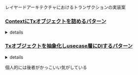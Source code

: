 レイヤードアーキテクチャにおけるトランザクションの実装案

### [ContextにTxオブジェクトを詰めるパターン](./context-pattern)

<details><summary>details</summary>

#### 概要
- **ContextにTxオブジェクトを詰める**パターン
- **RepositoryでContextのValueを参照**し、TxオブジェクトがあればTxオブジェクトを、ない場合はDIされた素のDBオブジェクトを利用する。
(usecase単位でトランザクション処理が必要な部分だけラップするか、middlewareで各エンドポイント全体をラップするかは選択)

#### Pros/Cons
- Pros
  - RepositoryでContextさえ受け取っておけば、トランザクション内で実行するかどうか外部から指定できる
- Cons
  - トランザクション内の処理なのかシグニチャで判別できない
  - ReadOnly/ReadWriteなトランザクションを使い分けるのが少し実装大変

#### 実装

```go
// context-pattern/usecase/user.go
func (i *userInteractor) UpdateName(ctx context.Context, userID, name string) error {
    if err := i.txManager.Transaction(ctx, func(ctx context.Context) error {
        // ...
    }); err != nil {
        return err
    }
    return nil
}

// context-pattern/domain/transaction/tx_manager.go
type TxManager interface {
    Transaction(ctx context.Context, f func(context.Context) error) error
}

// context-pattern/infra/mysql/tx_manager.go
func (t *txManager) Transaction(ctx context.Context, f func(context.Context) error) error {
    tx, err := t.db.BeginTxx(ctx, nil)
    if err != nil {
        return err
    }
    defer func() {
        // (recovery process...)
        if e := tx.Commit(); e != nil {
            slog.ErrorContext(ctx, "failed to MySQL Commit")
        }
    }()

    // ContextにTxをセット
    ctx = xcontext.WithValue[xcontext.MysqlTx, *sqlx.Tx](ctx, tx)
    err = f(ctx)
    if err != nil {
        return err
    }
    return nil
}

// context-pattern/infra/repository/user.go
func (r *userRepository) getMysqlDB(ctx context.Context) infra.MysqlDB {
    // contextにtxオブジェクトが存在すればそれを返却する
    if tx, ok := xcontext.Value[xcontext.MysqlTx, *sqlx.Tx](ctx); ok {
        return tx
    }
    // contextにtxオブジェクトが存在しなければDIされたdbを返却する
    return r.db
}
```

```shell
$ docker compose up -d
$ run-context-pattern
```
</details>

### [Txオブジェクトを抽象化しusecase層にDIするパターン](./di-pattern)



<details><summary>details</summary>

#### 概要
- **Txオブジェクトを抽象化**し、usecase層で扱えるように**DIで注入する**パターン
- **ReadOnlyとReadWriteでTxオブジェクトの抽象を分ける**

#### Pros/Cons
- Pros
  - ReadOnlyかReadWriteかをusecase層で扱えることで、**効率的なTransaction**の貼り方を行える
  - 関数のシグニチャを見ただけで、その処理がどのようなトランザクション内で実行されることを期待しているのかが分かる
  - Repositoryの引数にTxオブジェクトを受け取るように設定できることで、**トランザクションの開始漏れがなくなる**
- Cons
  - トランザクション内/外で実行するRepositoryのシグニチャが異なる（Txオブジェクトを受け取るかどうか）ので、Repositoryの実装が複雑になる可能性がある (プロジェクト内でRepository呼び出しは必ずトランザクション内で行うという合意が取れていればそこまでデメリットにならない気がしている)

#### 実装

```go
// di-pattern/usecase/user.go
func (i *userInteractor) GetUser(ctx context.Context, userID string) (*entity.User, error) {
    var user *entity.User 
    if err := i.txManager.ReadOnlyTransaction(ctx, func(ctx context.Context, tx transaction.ROTx) error {
        // ...
    }); err != nil {
        return nil, err
    }
    return user, nil
}

func (i *userInteractor) UpdateName(ctx context.Context, userID, name string) error {
    if err := i.txManager.ReadWriteTransaction(ctx, func(ctx context.Context, tx transaction.RWTx) error {
        // ...
    }); err != nil {
        return err
    }
    return nil
}

// di-pattern/domain/transaction/tx_manager.go
type ROTx interface {
    ROTxImpl()
}

type RWTx interface {
    ROTx
    RWTxImpl()
}

type TxManager interface {
    ReadOnlyTransaction(ctx context.Context, f func(ctx context.Context, tx ROTx) error) error
    ReadWriteTransaction(ctx context.Context, f func(ctx context.Context, tx RWTx) error) error
}

// di-pattern/infra/mysql/tx.go
type ROTx interface {
    GetContext(ctx context.Context, dest interface{}, query string, args ...interface{}) error
}

type RWTx interface {
    ROTx
    ExecContext(ctx context.Context, query string, args ...any) (sql.Result, error)
}

type rwTx struct {
    *sqlx.Tx
}

func (tx *rwTx) ROTxImpl() {}
func (tx *rwTx) RWTxImpl() {}

func ExtractRWTx(_tx transaction.RWTx) (RWTx, error) {
    tx, ok := _tx.(*rwTx)
    if !ok {
        return nil, errors.New("mysql RWTx is invalid")
    }
    return tx, nil
}

type roTx struct {
    // MysqlにはReadOnlyなTxオブジェクトが存在しない
    *sqlx.Tx
}

func (tx *roTx) ROTxImpl() {}

func ExtractROTx(_tx transaction.ROTx) (ROTx, error) {
    switch tx := _tx.(type) {
    case *roTx:
        return tx, nil
    case *rwTx: // ReadWriteTransaction内での呼び出しも許可する
        return tx, nil
    }
    return nil, errors.New("mysql ROTx is invalid")
}

// di-pattern/infra/mysql/tx_manager.go
func (t *txManager) ReadWriteTransaction(ctx context.Context, f func(context.Context, transaction.RWTx) error) error {
    tx, err := t.db.BeginTxx(ctx, nil)
    if err != nil {
        return err
    }
    defer func() {
        // (recovery process...)
        if e := tx.Commit(); e != nil {
            slog.ErrorContext(ctx, "failed to MySQL Commit")
        }
    }()

    // ReadWriteTransactionを関数に渡す
    err = f(ctx, &rwTx{tx})
    if err != nil {
        return err
    }
    return nil
    }

func (t *txManager) ReadOnlyTransaction(ctx context.Context, f func(context.Context, transaction.ROTx) error) error {
    tx, err := t.db.BeginTxx(ctx, nil)
    if err != nil {
        return err
    }
    defer func() {
        // (recovery process...)
        if e := tx.Commit(); e != nil {
            slog.ErrorContext(ctx, "failed to MySQL Commit")
        }
	}()

    // ReadOnlyTransactionを関数に渡す
    err = f(ctx, &roTx{tx})
    if err != nil {
        return err
    }
    return nil
}

// di-pattern/infra/repository/user.go
func (r *userRepository) SelectByPK(ctx context.Context, _tx transaction.ROTx, userID string) (*entity.User, error) {
    tx, err := mysql.ExtractROTx(_tx)
    if err != nil {
        return nil, err
    }

    var user User
    if err := tx.GetContext(ctx, &user, "SELECT * FROM users WHERE user_id = ?", userID); err != nil {
        return nil, err
    }
    return user.toEntity(), nil
}

func (r *userRepository) Update(ctx context.Context, _tx transaction.RWTx, e *entity.User) error {
    tx, err := mysql.ExtractRWTx(_tx)
	if err != nil {
        return err
    }

    if _, err := tx.ExecContext(ctx, "UPDATE users SET name = ? WHERE user_id = ?", e.Name, e.UserID); err != nil {
        return err
    }
    return nil
}
```

```shell
$ docker compose up -d
$ run-di-pattern
```
</details>

個人的には後者がかっこいい気がしている
